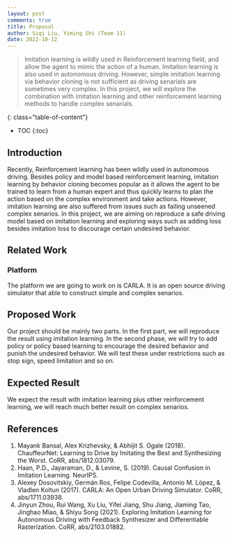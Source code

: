 ```yaml
---
layout: post
comments: true
title: Proposal
author: Siqi Liu, Yiming Shi (Team 11)
date: 2022-10-12
---
```



> Imitation learning is wildly used in Reinforcement learning field, and allow the agent to mimic the action of a human. Imitation learning is also used in autonomous driving. However, simple imitation learning via behavior cloning is not sufficient as driving senarials are sometimes very complex. In this project, we will explore the combination with imitation learning and other reinforcement learning methods to handle complex senarials. 
<!-- (prev proposal)> Ususally driving involves multiple intelligent agents, intelligent machine or human. With more information cooperated, agents may performs differently to achieve their goals. In this projects, we want to research about Reinforcement Learning (RL) based method such that all the agents collaborate with each other to achieve the best goal in total. -->
<!--more-->
{: class="table-of-content"}
* TOC
{:toc}

## Introduction 
Recently, Reinforcement learning has been wildly used in autonomous driving. Besides policy and model based reinforcement learning, imitation learning by behavior cloning becomes popular as it allows the agent to be trained to learn from a human expert and thus quickly learns to plan the action based on the complex environment and take actions. However, imitation learning are also suffered from issues such as failing unseened complex senarios. In this project, we are aiming on reproduce a safe driving model based on imitation learning and exploring ways such as adding loss besides imitation loss to discourage certain undesired behavior.

<!-- As 5G techniques becomes more mature, vehicle-to-everything (V2X) becomes possible. This allows vehicles to communicate with any entity that may affect, or may be affected by, the vehicle. A vehicle may use these information to act differently to achieve the final goal.  -->

## Related Work
### Platform
The platform we are going to work on is CARLA. It is an open source driving simulator that able to construct simple and complex senarios.


## Proposed Work
Our project should be mainly two parts. In the first part, we will reproduce the result using imitation learning. In the second phase, we will try to add policy or policy based learning to encourage the desired behavior and punish the undesired behavior. We will test these under restrictions such as stop sign, speed limitation and so on.

## Expected Result
We expect the result with imitation learning plus other reinforcement learning, we will reach much better result on complex senarios.

## References
1. Mayank Bansal, Alex Krizhevsky, & Abhĳit S. Ogale (2018). ChauffeurNet: Learning to Drive by Imitating the Best and Synthesizing the Worst. CoRR, abs/1812.03079.
2. Haan, P.D., Jayaraman, D., & Levine, S. (2019). Causal Confusion in Imitation Learning. NeurIPS.
3. Alexey Dosovitskiy, Germán Ros, Felipe Codevilla, Antonio M. Lόpez, & Vladlen Koltun (2017). CARLA: An Open Urban Driving Simulator. CoRR, abs/1711.03938.
4. Jinyun Zhou, Rui Wang, Xu Liu, Yifei Jiang, Shu Jiang, Jiaming Tao, Jinghao Miao, & Shiyu Song (2021). Exploring Imitation Learning for Autonomous Driving with Feedback Synthesizer and Differentiable Rasterization. CoRR, abs/2103.01882.
